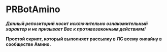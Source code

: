 # PRBotAmino
***Данный репозиторий носит исключительно ознакомительный характер и не призывает Вас к противозаконным действиям!***

**Простой скрипт, который выполняет рассылку в ЛС всему онлайну в сообществе Амино.**
